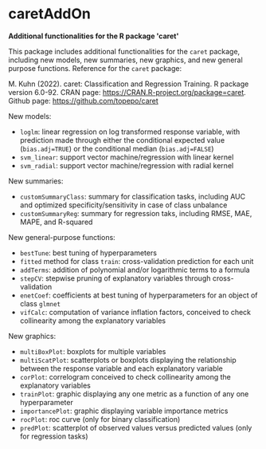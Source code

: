 # caretAddOn
__Additional functionalities for the R package 'caret'__

This package includes additional functionalities for the `caret` package, including new models, new summaries, new graphics, and new general purpose functions.
Reference for the `caret` package:

M. Kuhn (2022). caret: Classification and Regression Training. R package version 6.0-92. CRAN page: <a href="https://CRAN.R-project.org/package=caret">https://CRAN.R-project.org/package=caret</a>.
Github page: <a href="https://github.com/topepo/caret">https://github.com/topepo/caret</a>

New models:
- `loglm`: linear regression on log transformed response variable, with prediction made through either the conditional expected value (`bias.adj=TRUE`) or the conditional median (`bias.adj=FALSE`)
- `svm_linear`: support vector machine/regression with linear kernel
- `svm_radial`: support vector machine/regression with radial kernel

New summaries:
- `customSummaryClass`: summary for classification tasks, including AUC and optimized specificity/sensitivity in case of class unbalance
- `customSummaryReg`: summary for regression taks, including RMSE, MAE, MAPE, and R-squared

New general-purpose functions:
- `bestTune`: best tuning of hyperparameters
- `fitted` method for class `train`: cross-validation prediction for each unit
- `addTerms`: addition of polynomial and/or logarithmic terms to a formula
- `stepCV`: stepwise pruning of explanatory variables through cross-validation
- `enetCoef`: coefficients at best tuning of hyperparameters for an object of class `glmnet`
- `vifCalc`: computation of variance inflation factors, conceived to check collinearity among the explanatory variables

New graphics:
- `multiBoxPlot`: boxplots for multiple variables
- `multiScatPlot`: scatterplots or boxplots displaying the relationship between the response variable and each explanatory variable
- `corPlot`: correlogram conceived to check collinearity among the explanatory variables
- `trainPlot`: graphic displaying any one metric as a function of any one hyperparameter
- `importancePlot`: graphic displaying variable importance metrics
- `rocPlot`: roc curve (only for binary classification)
- `predPlot`: scatterplot of observed values versus predicted values (only for regression tasks)
